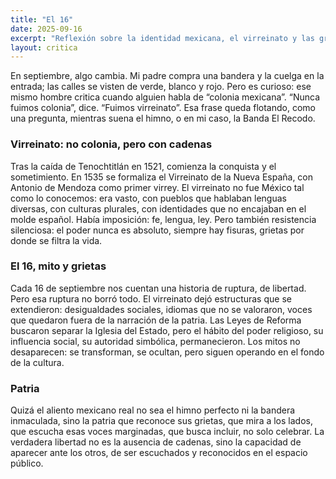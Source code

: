 ```yaml
---
title: "El 16"
date: 2025-09-16
excerpt: "Reflexión sobre la identidad mexicana, el virreinato y las grietas de la patria."
layout: critica
---
```


En septiembre, algo cambia. Mi padre compra una bandera y la cuelga en la entrada; las calles se visten de verde, blanco y rojo. Pero es curioso: ese mismo hombre critica cuando alguien habla de “colonia mexicana”. “Nunca fuimos colonia”, dice. “Fuimos virreinato”. Esa frase queda flotando, como una pregunta, mientras suena el himno, o en mi caso, la Banda El Recodo.

### Virreinato: no colonia, pero con cadenas

Tras la caída de Tenochtitlán en 1521, comienza la conquista y el sometimiento. En 1535 se formaliza el Virreinato de la Nueva España, con Antonio de Mendoza como primer virrey. El virreinato no fue México tal como lo conocemos: era vasto, con pueblos que hablaban lenguas diversas, con culturas plurales, con identidades que no encajaban en el molde español. Había imposición: fe, lengua, ley. Pero también resistencia silenciosa: el poder nunca es absoluto, siempre hay fisuras, grietas por donde se filtra la vida.

### El 16, mito y grietas

Cada 16 de septiembre nos cuentan una historia de ruptura, de libertad. Pero esa ruptura no borró todo. El virreinato dejó estructuras que se extendieron: desigualdades sociales, idiomas que no se valoraron, voces que quedaron fuera de la narración de la patria. Las Leyes de Reforma buscaron separar la Iglesia del Estado, pero el hábito del poder religioso, su influencia social, su autoridad simbólica, permanecieron. Los mitos no desaparecen: se transforman, se ocultan, pero siguen operando en el fondo de la cultura.

### Patria

Quizá el aliento mexicano real no sea el himno perfecto ni la bandera inmaculada, sino la patria que reconoce sus grietas, que mira a los lados, que escucha esas voces marginadas, que busca incluir, no solo celebrar. La verdadera libertad no es la ausencia de cadenas, sino la capacidad de aparecer ante los otros, de ser escuchados y reconocidos en el espacio público.
